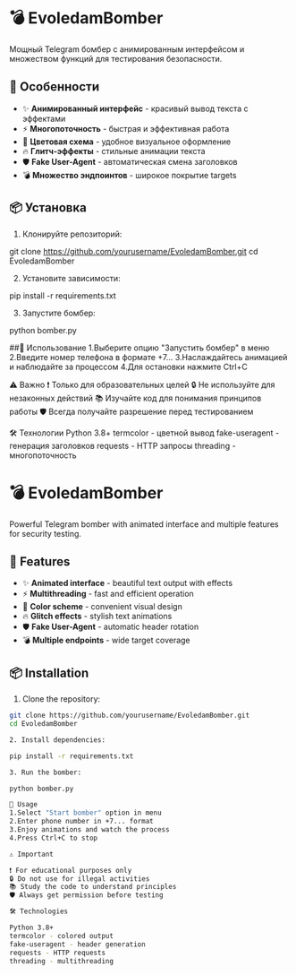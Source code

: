 
# 💣 EvoledamBomber
Мощный Telegram бомбер с анимированным интерфейсом и множеством функций для тестирования безопасности.

## 🎯 Особенности

- ✨ **Анимированный интерфейс** - красивый вывод текста с эффектами
- ⚡ **Многопоточность** - быстрая и эффективная работа
- 🎨 **Цветовая схема** - удобное визуальное оформление
- 🔥 **Глитч-эффекты** - стильные анимации текста
- 🛡️ **Fake User-Agent** - автоматическая смена заголовков
- 💣 **Множество эндпоинтов** - широкое покрытие targets

## 📦 Установка

1. Клонируйте репозиторий:

git clone https://github.com/yourusername/EvoledamBomber.git
cd EvoledamBomber

2. Установите зависимости:

pip install -r requirements.txt

3. Запустите бомбер:

python bomber.py

##🚀 Использование
1.Выберите опцию "Запустить бомбер" в меню
2.Введите номер телефона в формате +7...
3.Наслаждайтесь анимацией и наблюдайте за процессом
4.Для остановки нажмите Ctrl+C

⚠️ Важно
❗ Только для образовательных целей
🔒 Не используйте для незаконных действий
📚 Изучайте код для понимания принципов работы
🛡️ Всегда получайте разрешение перед тестированием

🛠️ Технологии
Python 3.8+
termcolor - цветной вывод
fake-useragent - генерация заголовков
requests - HTTP запросы
threading - многопоточность



# 💣 EvoledamBomber
Powerful Telegram bomber with animated interface and multiple features for security testing.

## 🎯 Features

- ✨ **Animated interface** - beautiful text output with effects
- ⚡ **Multithreading** - fast and efficient operation
- 🎨 **Color scheme** - convenient visual design
- 🔥 **Glitch effects** - stylish text animations
- 🛡️ **Fake User-Agent** - automatic header rotation
- 💣 **Multiple endpoints** - wide target coverage

## 📦 Installation

1. Clone the repository:
```bash
git clone https://github.com/yourusername/EvoledamBomber.git
cd EvoledamBomber

2. Install dependencies:

pip install -r requirements.txt

3. Run the bomber:

python bomber.py

🚀 Usage
1.Select "Start bomber" option in menu
2.Enter phone number in +7... format
3.Enjoy animations and watch the process
4.Press Ctrl+C to stop

⚠️ Important

❗ For educational purposes only
🔒 Do not use for illegal activities
📚 Study the code to understand principles
🛡️ Always get permission before testing

🛠️ Technologies

Python 3.8+
termcolor - colored output
fake-useragent - header generation
requests - HTTP requests
threading - multithreading
